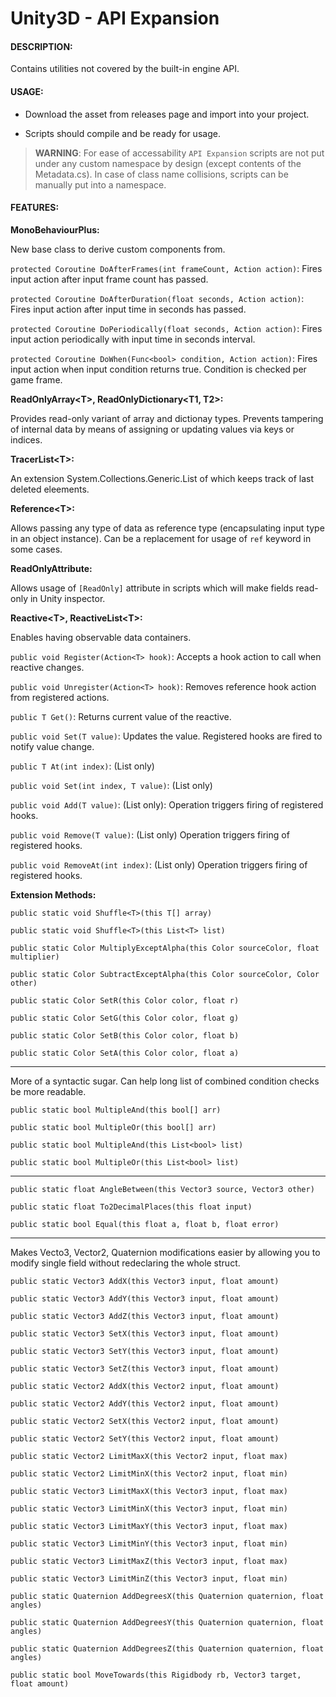 # Unity3D - API Expansion

#### DESCRIPTION:

Contains utilities not covered by the built-in engine API.

#### USAGE:

- Download the asset from releases page and import into your project.

- Scripts should compile and be ready for usage.

> **WARNING**: For ease of accessability `API Expansion` scripts are not put under any custom namespace by design (except contents of the Metadata.cs).
In case of class name collisions, scripts can be manually put into a namespace.

#### FEATURES:

**MonoBehaviourPlus:**

New base class to derive custom components from.

`protected Coroutine DoAfterFrames(int frameCount, Action action)`: Fires input action after input frame count has passed.

`protected Coroutine DoAfterDuration(float seconds, Action action)`: Fires input action after input time in seconds has passed.

`protected Coroutine DoPeriodically(float seconds, Action action)`: Fires input action periodically with input time in seconds interval.

`protected Coroutine DoWhen(Func<bool> condition, Action action)`: Fires input action when input condition returns true. Condition is checked per game frame.


**ReadOnlyArray\<T\>, ReadOnlyDictionary\<T1, T2\>:**

Provides read-only variant of array and dictionay types. Prevents tampering of internal data by means of assigning or updating values via keys or indices.

**TracerList\<T\>:**

 An extension System.Collections.Generic.List of which keeps track of last deleted eleements.

**Reference\<T\>:**

Allows passing any type of data as reference type (encapsulating input type in an object instance).
Can be a replacement for usage of `ref` keyword in some cases.

**ReadOnlyAttribute:**

Allows usage of `[ReadOnly]` attribute in scripts which will make fields read-only in Unity inspector.

**Reactive\<T\>, ReactiveList\<T\>:**

Enables having observable data containers.

`public void Register(Action<T> hook)`: Accepts a hook action to call when reactive changes.

`public void Unregister(Action<T> hook)`: Removes reference hook action from registered actions.

`public T Get()`: Returns current value of the reactive.

`public void Set(T value)`: Updates the value. Registered hooks are fired to notify value change.


`public T At(int index)`: (List only)

`public void Set(int index, T value)`: (List only)

`public void Add(T value)`: (List only): Operation triggers firing of registered hooks.

`public void Remove(T value)`: (List only) Operation triggers firing of registered hooks.

`public void RemoveAt(int index)`: (List only) Operation triggers firing of registered hooks.


**Extension Methods:**

`public static void Shuffle<T>(this T[] array)`

`public static void Shuffle<T>(this List<T> list)`

`public static Color MultiplyExceptAlpha(this Color sourceColor, float multiplier)`

`public static Color SubtractExceptAlpha(this Color sourceColor, Color other)`

`public static Color SetR(this Color color, float r)`

`public static Color SetG(this Color color, float g)`

`public static Color SetB(this Color color, float b)`

`public static Color SetA(this Color color, float a)`

---

More of a syntactic sugar. Can help long list of combined condition checks be more readable.

`public static bool MultipleAnd(this bool[] arr)`

`public static bool MultipleOr(this bool[] arr)`

`public static bool MultipleAnd(this List<bool> list)`

`public static bool MultipleOr(this List<bool> list)`

---

`public static float AngleBetween(this Vector3 source, Vector3 other)`

`public static float To2DecimalPlaces(this float input)`

`public static bool Equal(this float a, float b, float error)`

---

Makes Vecto3, Vector2, Quaternion modifications easier by allowing you to modify single field without redeclaring the whole struct.

`public static Vector3 AddX(this Vector3 input, float amount)`

`public static Vector3 AddY(this Vector3 input, float amount)`

`public static Vector3 AddZ(this Vector3 input, float amount)`

`public static Vector3 SetX(this Vector3 input, float amount)`

`public static Vector3 SetY(this Vector3 input, float amount)`

`public static Vector3 SetZ(this Vector3 input, float amount)`

`public static Vector2 AddX(this Vector2 input, float amount)`

`public static Vector2 AddY(this Vector2 input, float amount)`

`public static Vector2 SetX(this Vector2 input, float amount)`

`public static Vector2 SetY(this Vector2 input, float amount)`

`public static Vector2 LimitMaxX(this Vector2 input, float max)`

`public static Vector2 LimitMinX(this Vector2 input, float min)`

`public static Vector3 LimitMaxX(this Vector3 input, float max)`

`public static Vector3 LimitMinX(this Vector3 input, float min)`

`public static Vector3 LimitMaxY(this Vector3 input, float max)`

`public static Vector3 LimitMinY(this Vector3 input, float min)`

`public static Vector3 LimitMaxZ(this Vector3 input, float max)`

`public static Vector3 LimitMinZ(this Vector3 input, float min)`

`public static Quaternion AddDegreesX(this Quaternion quaternion, float angles)`

`public static Quaternion AddDegreesY(this Quaternion quaternion, float angles)`

`public static Quaternion AddDegreesZ(this Quaternion quaternion, float angles)`

`public static bool MoveTowards(this Rigidbody rb, Vector3 target, float amount)`
